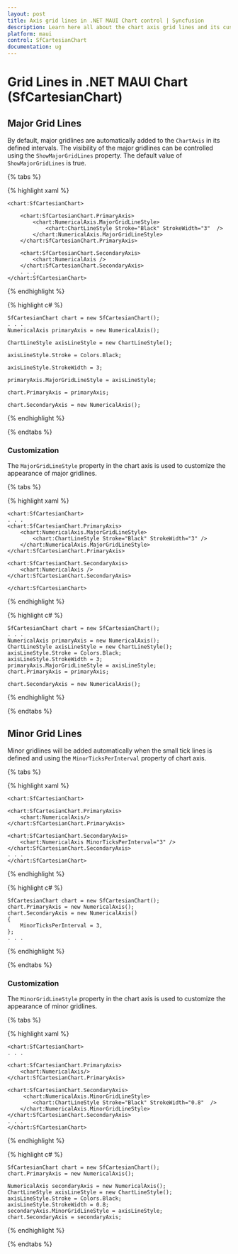 ```yaml
---
layout: post
title: Axis grid lines in .NET MAUI Chart control | Syncfusion
description: Learn here all about the chart axis grid lines and its customization in syncfusion .NET MAUI Chart(SfCartesianChart).
platform: maui
control: SfCartesianChart
documentation: ug
---
```


# Grid Lines in .NET MAUI Chart (SfCartesianChart)

## Major Grid Lines

By default, major gridlines are automatically added to the `ChartAxis` in its defined intervals. The visibility of the major gridlines can be controlled using the `ShowMajorGridLines` property. The default value of `ShowMajorGridLines` is true. 

{% tabs %}

{% highlight xaml %}

    <chart:SfCartesianChart>

        <chart:SfCartesianChart.PrimaryAxis>
            <chart:NumericalAxis.MajorGridLineStyle>
                <chart:ChartLineStyle Stroke="Black" StrokeWidth="3"  />
            </chart:NumericalAxis.MajorGridLineStyle>
        </chart:SfCartesianChart.PrimaryAxis>

        <chart:SfCartesianChart.SecondaryAxis>
            <chart:NumericalAxis />
        </chart:SfCartesianChart.SecondaryAxis>
        . . .
    </chart:SfCartesianChart>

{% endhighlight %}

{% highlight c# %}

    SfCartesianChart chart = new SfCartesianChart();
    . . .
    NumericalAxis primaryAxis = new NumericalAxis();

    ChartLineStyle axisLineStyle = new ChartLineStyle();

    axisLineStyle.Stroke = Colors.Black;

    axisLineStyle.StrokeWidth = 3;

    primaryAxis.MajorGridLineStyle = axisLineStyle;

    chart.PrimaryAxis = primaryAxis;

    chart.SecondaryAxis = new NumericalAxis();

{% endhighlight %}

{% endtabs %}

### Customization

The `MajorGridLineStyle` property in the chart axis is used to customize the appearance of major gridlines.

{% tabs %}

{% highlight xaml %}

    <chart:SfCartesianChart>
    . . .
    <chart:SfCartesianChart.PrimaryAxis>
        <chart:NumericalAxis.MajorGridLineStyle>
            <chart:ChartLineStyle Stroke="Black" StrokeWidth="3" />
        </chart:NumericalAxis.MajorGridLineStyle>
    </chart:SfCartesianChart.PrimaryAxis>

    <chart:SfCartesianChart.SecondaryAxis>
        <chart:NumericalAxis />
    </chart:SfCartesianChart.SecondaryAxis>

    </chart:SfCartesianChart>

{% endhighlight %}

{% highlight c# %}

    SfCartesianChart chart = new SfCartesianChart();
    . . .
    NumericalAxis primaryAxis = new NumericalAxis();
    ChartLineStyle axisLineStyle = new ChartLineStyle();
    axisLineStyle.Stroke = Colors.Black;
    axisLineStyle.StrokeWidth = 3;
    primaryAxis.MajorGridLineStyle = axisLineStyle;
    chart.PrimaryAxis = primaryAxis;
    
    chart.SecondaryAxis = new NumericalAxis();

{% endhighlight %}

{% endtabs %}

## Minor Grid Lines

Minor gridlines will be added automatically when the small tick lines is defined and using the `MinorTicksPerInterval` property of chart axis.

{% tabs %}

{% highlight xaml %}

    <chart:SfCartesianChart>

    <chart:SfCartesianChart.PrimaryAxis>
        <chart:NumericalAxis/>
    </chart:SfCartesianChart.PrimaryAxis>

    <chart:SfCartesianChart.SecondaryAxis>
        <chart:NumericalAxis MinorTicksPerInterval="3" />
    </chart:SfCartesianChart.SecondaryAxis>
    . . .
    </chart:SfCartesianChart>

{% endhighlight %}

{% highlight c# %}

    SfCartesianChart chart = new SfCartesianChart();
    chart.PrimaryAxis = new NumericalAxis();
    chart.SecondaryAxis = new NumericalAxis()
    {
        MinorTicksPerInterval = 3,
    };
    . . .

{% endhighlight %}

{% endtabs %}

### Customization

The `MinorGridLineStyle` property in the chart axis is used to customize the appearance of minor gridlines.

{% tabs %}

{% highlight xaml %}

    <chart:SfCartesianChart>
    . . .

    <chart:SfCartesianChart.PrimaryAxis>
        <chart:NumericalAxis/>
    </chart:SfCartesianChart.PrimaryAxis>

    <chart:SfCartesianChart.SecondaryAxis>
         <chart:NumericalAxis.MinorGridLineStyle>
            <chart:ChartLineStyle Stroke="Black" StrokeWidth="0.8"  />
        </chart:NumericalAxis.MinorGridLineStyle>
    </chart:SfCartesianChart.SecondaryAxis>
    . . .
    </chart:SfCartesianChart>

{% endhighlight %}

{% highlight c# %}

    SfCartesianChart chart = new SfCartesianChart();
    chart.PrimaryAxis = new NumericalAxis();

    NumericalAxis secondaryAxis = new NumericalAxis();
    ChartLineStyle axisLineStyle = new ChartLineStyle();
    axisLineStyle.Stroke = Colors.Black;
    axisLineStyle.StrokeWidth = 0.8;
    secondaryAxis.MinorGridLineStyle = axisLineStyle;
    chart.SecondaryAxis = secondaryAxis;

{% endhighlight %}

{% endtabs %}
